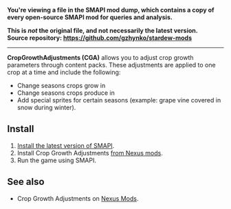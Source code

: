 **You're viewing a file in the SMAPI mod dump, which contains a copy of every open-source SMAPI mod
for queries and analysis.**

**This is _not_ the original file, and not necessarily the latest version.**  
**Source repository: https://github.com/gzhynko/stardew-mods**

----

**CropGrowthAdjustments (CGA)** allows you to adjust crop growth parameters through content packs. 
These adjustments are applied to one crop at a time and include the following:
- Change seasons crops grow in
- Change seasons crops produce in
- Add special sprites for certain seasons (example: grape vine covered in snow during winter).

## Install
1. [Install the latest version of SMAPI](https://smapi.io/).
2. Install Crop Growth Adjustments [from Nexus mods](https://www.nexusmods.com/stardewvalley/mods/18914).
3. Run the game using SMAPI.

## See also

- Crop Growth Adjustments on [Nexus Mods](https://www.nexusmods.com/stardewvalley/mods/18914).
